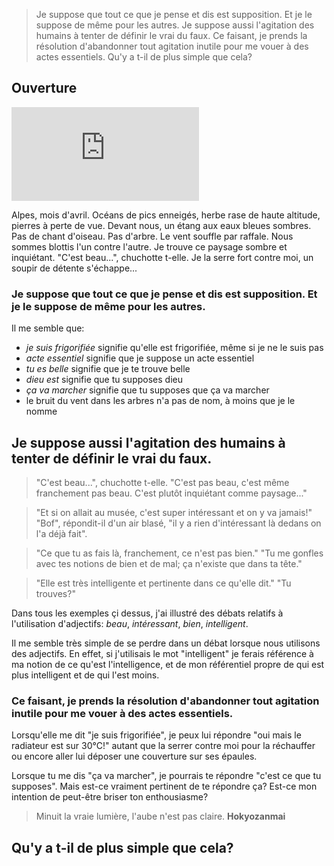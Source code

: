 > Je suppose que tout ce que je pense et dis est supposition.
> Et je le suppose de même pour les autres. 
> Je suppose aussi l'agitation des humains à tenter de définir le vrai du faux.
> Ce faisant, je prends la résolution d'abandonner tout agitation inutile pour me vouer à des actes essentiels.
> Qu'y a t-il de plus simple que cela? 

## Ouverture

![montagne](http://www.vieillegrille.fr/show_image.php?id=816)

Alpes, mois d'avril. Océans de pics enneigés, herbe rase de haute altitude, pierres à perte de vue. Devant nous, un étang aux eaux bleues sombres. Pas de chant d'oiseau. Pas d'arbre. Le vent souffle par raffale. Nous sommes blottis l'un contre l'autre. Je trouve ce paysage sombre et inquiétant. "C'est beau...", chuchotte t-elle. Je la serre fort contre moi, un soupir de détente s'échappe... 

### Je suppose que tout ce que je pense et dis est supposition. Et je le suppose de même pour les autres. 

Il me semble que: 
* *je suis frigorifiée* signifie qu'elle est frigorifiée, même si je ne le suis pas 
* *acte essentiel* signifie que je suppose un acte essentiel
* *tu es belle* signifie que je te trouve belle
* *dieu est* signifie que tu supposes dieu
* *ça va marcher* signifie que tu supposes que ça va marcher 
* le bruit du vent dans les arbres n'a pas de nom, à moins que je le nomme

## Je suppose aussi l'agitation des humains à tenter de définir le vrai du faux.

> "C'est beau...", chuchotte t-elle. "C'est pas beau, c'est même franchement pas beau. C'est plutôt inquiétant comme paysage..."

> "Et si on allait au musée, c'est super intéressant et on y va jamais!" "Bof", répondit-il d'un air blasé, "il y a rien d'intéressant là dedans on l'a déjà fait". 

> "Ce que tu as fais là, franchement, ce n'est pas bien." "Tu me gonfles avec tes notions de bien et de mal; ça n'existe que dans ta tête." 

> "Elle est très intelligente et pertinente dans ce qu'elle dit." "Tu trouves?"

Dans tous les exemples çi dessus, j'ai illustré des débats relatifs à l'utilisation d'adjectifs: *beau*, *intéressant*, *bien*, *intelligent*. 

Il me semble très simple de se perdre dans un débat lorsque nous utilisons des adjectifs. En effet, si j'utilisais le mot "intelligent" je ferais référence à ma notion de ce qu'est l'intelligence, et de mon référentiel propre de qui est plus intelligent et de qui l'est moins. 

### Ce faisant, je prends la résolution d'abandonner tout agitation inutile pour me vouer à des actes essentiels.

Lorsqu'elle me dit "je suis frigorifiée", je peux lui répondre "oui mais le radiateur est sur 30°C!" autant que la serrer contre moi pour la réchauffer ou encore aller lui déposer une couverture sur ses épaules.

Lorsque tu me dis "ça va marcher", je pourrais te répondre "c'est ce que tu supposes". Mais est-ce vraiment pertinent de te répondre ça? Est-ce mon intention de peut-être briser ton enthousiasme?

> Minuit la vraie lumière, l'aube n'est pas claire. **Hokyozanmai**

## Qu'y a t-il de plus simple que cela? 

